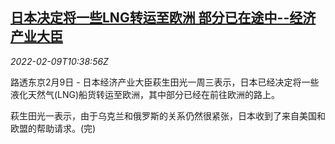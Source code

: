 <!--1644404462000-->
[日本决定将一些LNG转运至欧洲 部分已在途中--经济产业大臣](https://cn.reuters.com/article/japan-gas-transit-europe-0209-wedn-idCNKBS2KE0ZD)
------

<div><i>2022-02-09T10:38:56Z</i></div><p>路透东京2月9日 - 日本经济产业大臣萩生田光一周三表示，日本已经决定将一些液化天然气(LNG)船货转运至欧洲，其中部分已经在前往欧洲的路上。</p><p>萩生田光一表示，由于乌克兰和俄罗斯的关系仍然很紧张，日本收到了来自美国和欧盟的帮助请求。(完)</p>
